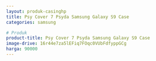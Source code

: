 ```yaml
---
layout: produk-casinghp
title: Psy Cover 7 Psyda Samsung Galaxy S9 Case
categories: samsung

# Produk
product-title: Psy Cover 7 Psyda Samsung Galaxy S9 Case
image-drive: 16r44e7za5lEFiq7FOqc0VUbFdfyppGCg
harga: 90000
---
```

